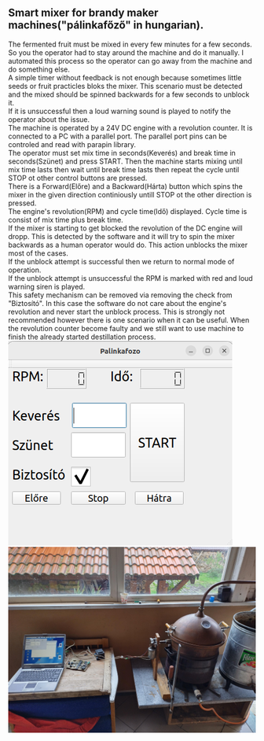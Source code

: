 ## Smart mixer for brandy maker machines("pálinkafőző" in hungarian).
The fermented fruit must be mixed in every few minutes for a few seconds. So you the operator had to stay around the machine and do it manually. I automated this process so the operator can go away from the machine and do something else.\
A simple timer without feedback is not enough because sometimes little seeds or fruit practicles bloks the mixer. This scenario must be detected and the mixed should be spinned backwards for a few seconds to unblock it.\
If it is unsuccessful then a loud warning sound is played to notify the operator about the issue.\
The machine is operated by a 24V DC engine with a revolution counter. It is connected to a PC with a parallel port. The parallel port pins can be controled and read with parapin library.\
The operator must set mix time in seconds(Keverés) and break time in seconds(Szünet) and press START. Then the machine starts mixing until mix time lasts then wait until break time lasts then repeat the cycle until STOP ot other control buttons are pressed.\
There is a Forward(Előre) and a Backward(Hárta) button which spins the mixer in the given direction continiously untill STOP ot the other direction is pressed.\
The engine's revolution(RPM) and cycle time(Idő) displayed. Cycle time is consist of mix time plus break time.\
If the mixer is starting to get blocked the revolution of the DC engine will dropp. This is detected by the software and it will try to spin the mixer backwards as a human operator would do. This action unblocks the mixer most of the cases.\
If the unblock attempt is successful then we return to normal mode of operation.\
If the unblock attempt is unsuccessful the RPM is marked with red and loud warning siren is played.\
This safety mechanism can be removed via removing the check from "Biztosító". In this case the software do not care about the engine's revolution and never start the unblock process. This is strongly not recommended however there is one scenario when it can be useful. When the revolution counter become faulty and we still want to use machine to finish the already started destillation process.\
![Screenshot of the UI](screenshot.png)
![Whole equipment](whole_equipment.jpg)


